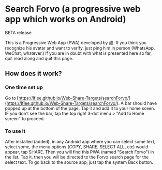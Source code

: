 # Search Forvo (a progressive web app which works on Android)

BETA release

This is a Progressive Web App (PWA) developed by [峰](https://twitter.com/llf). If you think you recognize his avatar and want to verify, just ping him in person (WhatsApp, WeChat, whatever.) If you are in doubt with what is presented here so far, quit read along and quit this page.

## How does it work?

### One time set up
Go to [https://lflee.github.io/Web-Share-Targets/searchForvo/](https://lflee.github.io/Web-Share-Targets/searchForvo/).
A bar should have popped up at the bottom of the page. Tap it and add it to your home sceen. 
IF you don't see the bar, tap the top right 3-dot menu > "Add to Home screen" to proceed.

### To use it
After installed (added), in any Android app where you can select some text, select some, the menu options (COPY, SHARE, SELECT ALL, etc) would appear, tap SHARE. Then you will find this PWA (named "Search Forvo") in the list. Tap it, then you will be directed to the Forvo search page for the select text.
To go back to the source app, just tap the system Back button.
